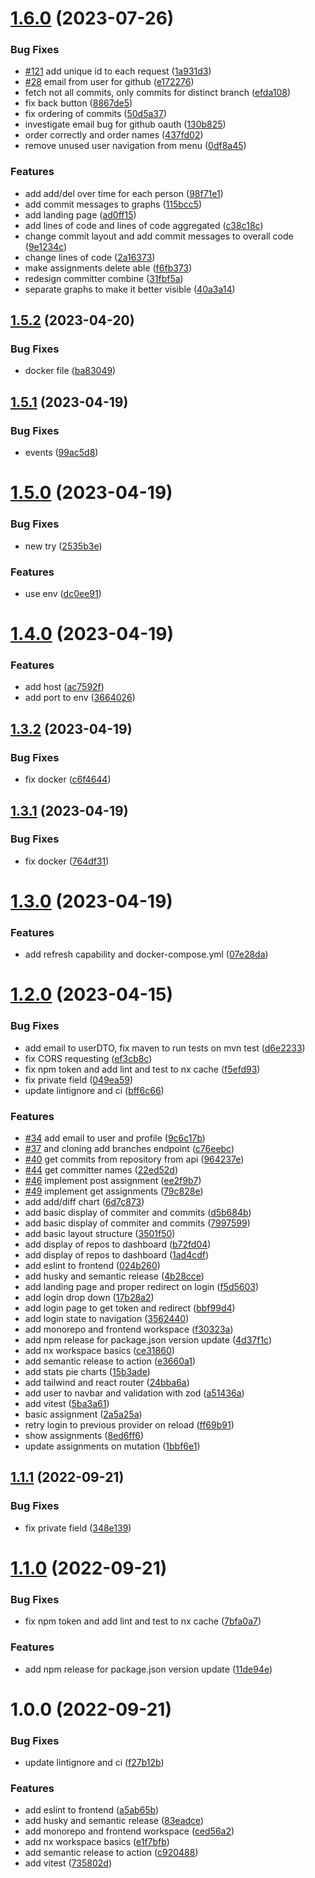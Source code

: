 # [1.6.0](https://github.com/lukaspatschil/git_analysis/compare/v1.5.2...v1.6.0) (2023-07-26)


### Bug Fixes

* [#121](https://github.com/lukaspatschil/git_analysis/issues/121) add unique id to each request ([1a931d3](https://github.com/lukaspatschil/git_analysis/commit/1a931d372ecb639169af89a4f1d9949e977d0d42))
* [#28](https://github.com/lukaspatschil/git_analysis/issues/28) email from user for github ([e172276](https://github.com/lukaspatschil/git_analysis/commit/e1722761aa92db3e8d6b22fa27aacd6201bd592d))
* fetch not all commits, only commits for distinct branch ([efda108](https://github.com/lukaspatschil/git_analysis/commit/efda10867ff9a5d4b0b6f3d465ee07d755d7434e))
* fix back button ([8867de5](https://github.com/lukaspatschil/git_analysis/commit/8867de5997f773054dad4ed8f118a52e1fc6b829))
* fix ordering of commits ([50d5a37](https://github.com/lukaspatschil/git_analysis/commit/50d5a379223f262a95f4efbcdf9bdf8f7a2ce519))
* investigate email bug for github oauth ([130b825](https://github.com/lukaspatschil/git_analysis/commit/130b825b2e144e96920718cc81da2edebd45c003))
* order correctly and order names ([437fd02](https://github.com/lukaspatschil/git_analysis/commit/437fd0255e3f345a4f3c7061692e1b9a12b7e086))
* remove unused user navigation from menu ([0df8a45](https://github.com/lukaspatschil/git_analysis/commit/0df8a45285a6f0028a6255253f1f52d471eaa58e))


### Features

* add add/del over time for each person ([98f71e1](https://github.com/lukaspatschil/git_analysis/commit/98f71e1666e53eadce80d74ff9797e509ffc007e))
* add commit messages to graphs ([115bcc5](https://github.com/lukaspatschil/git_analysis/commit/115bcc5026c561579d5514e564b59c025081fd16))
* add landing page ([ad0ff15](https://github.com/lukaspatschil/git_analysis/commit/ad0ff15203722af993bc6182ca7854b18f5d6c54))
* add lines of code and lines of code aggregated ([c38c18c](https://github.com/lukaspatschil/git_analysis/commit/c38c18cf1df81ddb7c2abb6a60b4dd0ac2f1cf3e))
* change commit layout and add commit messages to overall code ([9e1234c](https://github.com/lukaspatschil/git_analysis/commit/9e1234c8755264cc01f809595c98ec23c4b33add))
* change lines of code ([2a16373](https://github.com/lukaspatschil/git_analysis/commit/2a16373e29ace368e4af829dc076e7912eb6fc48))
* make assignments delete able ([f6fb373](https://github.com/lukaspatschil/git_analysis/commit/f6fb373aa72bb940fbc26ce82c7b7667d9dd17c5))
* redesign committer combine ([31fbf5a](https://github.com/lukaspatschil/git_analysis/commit/31fbf5aaa5443ecbc840e1b2a786a3673f7fe41d))
* separate graphs to make it better visible ([40a3a14](https://github.com/lukaspatschil/git_analysis/commit/40a3a14f68eb7f45ff0cfc73dd844df68795d6c7))

## [1.5.2](https://github.com/lukaspatschil/git_analysis/compare/v1.5.1...v1.5.2) (2023-04-20)


### Bug Fixes

* docker file ([ba83049](https://github.com/lukaspatschil/git_analysis/commit/ba83049eb7bb5e3fa6050fcb0979935f42489342))

## [1.5.1](https://github.com/lukaspatschil/git_analysis/compare/v1.5.0...v1.5.1) (2023-04-19)


### Bug Fixes

* events ([99ac5d8](https://github.com/lukaspatschil/git_analysis/commit/99ac5d86dfda2db304226f985df8d1cf5a02ae14))

# [1.5.0](https://github.com/lukaspatschil/git_analysis/compare/v1.4.0...v1.5.0) (2023-04-19)


### Bug Fixes

* new try ([2535b3e](https://github.com/lukaspatschil/git_analysis/commit/2535b3e4a42d1e1bc23dc4d8fe673df3ea2a23a5))


### Features

* use env ([dc0ee91](https://github.com/lukaspatschil/git_analysis/commit/dc0ee91a4ccc2019bd494e24e72bf0b302117938))

# [1.4.0](https://github.com/lukaspatschil/git_analysis/compare/v1.3.2...v1.4.0) (2023-04-19)


### Features

* add host ([ac7592f](https://github.com/lukaspatschil/git_analysis/commit/ac7592ffdbef5f79c9352ecae4881ae602eb2ce1))
* add port to env ([3664026](https://github.com/lukaspatschil/git_analysis/commit/3664026128514d6c0a2cf1a1b1d2c2c0147e8723))

## [1.3.2](https://github.com/lukaspatschil/git_analysis/compare/v1.3.1...v1.3.2) (2023-04-19)


### Bug Fixes

* fix docker ([c6f4644](https://github.com/lukaspatschil/git_analysis/commit/c6f4644132a0aa9ed4e49c51a7abfea92e5c4fc7))

## [1.3.1](https://github.com/lukaspatschil/git_analysis/compare/v1.3.0...v1.3.1) (2023-04-19)


### Bug Fixes

* fix docker ([764df31](https://github.com/lukaspatschil/git_analysis/commit/764df3120f392021a4943d103af5d3c499e50c5a))

# [1.3.0](https://github.com/lukaspatschil/git_analysis/compare/v1.2.0...v1.3.0) (2023-04-19)


### Features

* add refresh capability and docker-compose.yml ([07e28da](https://github.com/lukaspatschil/git_analysis/commit/07e28daa134ed25bb390cf3cfc36cdec7a7bf2ed))

# [1.2.0](https://github.com/lukaspatschil/git_analysis/compare/v1.1.1...v1.2.0) (2023-04-15)


### Bug Fixes

* add email to userDTO, fix maven to run tests on mvn test ([d6e2233](https://github.com/lukaspatschil/git_analysis/commit/d6e223303e5e3c11eeed0e54e9430262cba6dd74))
* fix CORS requesting ([ef3cb8c](https://github.com/lukaspatschil/git_analysis/commit/ef3cb8cc4329e70867b788b5b799a377c4373a91))
* fix npm token and add lint and test to nx cache ([f5efd93](https://github.com/lukaspatschil/git_analysis/commit/f5efd937c1be47172ab4f9dbffc1b517c375a5a6))
* fix private field ([049ea59](https://github.com/lukaspatschil/git_analysis/commit/049ea59c059a5da90ab51381e70e61c70b1c7eeb))
* update lintignore and ci ([bff6c66](https://github.com/lukaspatschil/git_analysis/commit/bff6c66c6b6bb1b9c079e90659b7d8394c450d89))


### Features

* [#34](https://github.com/lukaspatschil/git_analysis/issues/34) add email to user and profile ([9c6c17b](https://github.com/lukaspatschil/git_analysis/commit/9c6c17bc3a13e596bccf2469182d69ee4aade5f9))
* [#37](https://github.com/lukaspatschil/git_analysis/issues/37) and cloning add branches endpoint ([c76eebc](https://github.com/lukaspatschil/git_analysis/commit/c76eebc6d3487a059de7b0156a261b1cd8f34b7c))
* [#40](https://github.com/lukaspatschil/git_analysis/issues/40) get commits from repository from api ([964237e](https://github.com/lukaspatschil/git_analysis/commit/964237ee46dde03171d28df5241af674def4664d))
* [#44](https://github.com/lukaspatschil/git_analysis/issues/44) get committer names ([22ed52d](https://github.com/lukaspatschil/git_analysis/commit/22ed52d70ff451b2c1193448126fb1151d910b61))
* [#46](https://github.com/lukaspatschil/git_analysis/issues/46) implement post assignment ([ee2f9b7](https://github.com/lukaspatschil/git_analysis/commit/ee2f9b7e08cd50057bc2840c618d27d3212d28f3))
* [#49](https://github.com/lukaspatschil/git_analysis/issues/49) implement get assignments ([79c828e](https://github.com/lukaspatschil/git_analysis/commit/79c828ea807e7ad60e33f987b1997459314c9432))
* add add/diff chart ([6d7c873](https://github.com/lukaspatschil/git_analysis/commit/6d7c8731114daa1e1d00b1b01edb8defd1f1810b))
* add basic display of commiter and commits ([d5b684b](https://github.com/lukaspatschil/git_analysis/commit/d5b684bb1c33a4edbaa144534f965978d496d0dd))
* add basic display of commiter and commits ([7997599](https://github.com/lukaspatschil/git_analysis/commit/7997599ab8ab6fbff1b1491318f05b9d81eb21e9))
* add basic layout structure ([3501f50](https://github.com/lukaspatschil/git_analysis/commit/3501f509ac38bbde636c895c2389e6f3bfb5f61d))
* add display of repos to dashboard ([b72fd04](https://github.com/lukaspatschil/git_analysis/commit/b72fd04f16c0dcc13fecbd17e2c01fb6ec764e3d))
* add display of repos to dashboard ([1ad4cdf](https://github.com/lukaspatschil/git_analysis/commit/1ad4cdf02c11404c5cb2d668853de7ae892ad4e6))
* add eslint to frontend ([024b260](https://github.com/lukaspatschil/git_analysis/commit/024b2606c0f53ee1be74cbc51bd41e5b5b00438d))
* add husky and semantic release ([4b28cce](https://github.com/lukaspatschil/git_analysis/commit/4b28cceb9cc545f94060d653bc415a617c0c225f))
* add landing page and proper redirect on login ([f5d5603](https://github.com/lukaspatschil/git_analysis/commit/f5d5603a1e02e3c030d4c20abf9b98ddf734cec8))
* add login drop down ([17b28a2](https://github.com/lukaspatschil/git_analysis/commit/17b28a242fc96b63eab0489dcfdae791595200d5))
* add login page to get token and redirect ([bbf99d4](https://github.com/lukaspatschil/git_analysis/commit/bbf99d4185298264b8ffdb46b364602d829df899))
* add login state to navigation ([3562440](https://github.com/lukaspatschil/git_analysis/commit/35624400a992f24c012db99a09b86fc6f4da41e7))
* add monorepo and frontend workspace ([f30323a](https://github.com/lukaspatschil/git_analysis/commit/f30323a5b2a9e244e8dc22eebf78082f10c70c6b))
* add npm release for package.json version update ([4d37f1c](https://github.com/lukaspatschil/git_analysis/commit/4d37f1ca67f514f6c4a598d933ce80970ad0db01))
* add nx workspace basics ([ce31860](https://github.com/lukaspatschil/git_analysis/commit/ce3186021ba3cff0beaebf2c3213e1765398a87b))
* add semantic release to action ([e3660a1](https://github.com/lukaspatschil/git_analysis/commit/e3660a18ade7432ac2fddd74f121a4b6c2738b59))
* add stats pie charts ([15b3ade](https://github.com/lukaspatschil/git_analysis/commit/15b3ade831ca10c32fcfdc4caf651bad8106a522))
* add tailwind and react router ([24bba6a](https://github.com/lukaspatschil/git_analysis/commit/24bba6af44b8fea2340c40b3202633ac4a0ba0e7))
* add user to navbar and validation with zod ([a51436a](https://github.com/lukaspatschil/git_analysis/commit/a51436abf4216c99f05ebbc7f2fea6ca7c30f0fd))
* add vitest ([5ba3a61](https://github.com/lukaspatschil/git_analysis/commit/5ba3a61966d889c647ffa366066fc2d210b91b80))
* basic assignment ([2a5a25a](https://github.com/lukaspatschil/git_analysis/commit/2a5a25a8af1e4c53d6e71511c907b585eca28eb0))
* retry login to previous provider on reload ([ff69b91](https://github.com/lukaspatschil/git_analysis/commit/ff69b9163f75c9a74d248cf0e88fc20f59aa3f29))
* show assignments ([8ed6ff6](https://github.com/lukaspatschil/git_analysis/commit/8ed6ff608e105f3a8b5a5d06d059403f968991ac))
* update assignments on mutation ([1bbf6e1](https://github.com/lukaspatschil/git_analysis/commit/1bbf6e1f42c7d2dcae8ba20e71b358ea341004ac))

## [1.1.1](https://github.com/lukaspatschil/git_analysis/compare/v1.1.0...v1.1.1) (2022-09-21)


### Bug Fixes

* fix private field ([348e139](https://github.com/lukaspatschil/git_analysis/commit/348e1399152059a15191c7008fad1d0d264bdfe7))

# [1.1.0](https://github.com/lukaspatschil/git_analysis/compare/v1.0.0...v1.1.0) (2022-09-21)


### Bug Fixes

* fix npm token and add lint and test to nx cache ([7bfa0a7](https://github.com/lukaspatschil/git_analysis/commit/7bfa0a7afd931131799f366d2797661d43d9b9a3))


### Features

* add npm release for package.json version update ([11de94e](https://github.com/lukaspatschil/git_analysis/commit/11de94e42e7615915435c331f61fae4e465cbb92))

# 1.0.0 (2022-09-21)


### Bug Fixes

* update lintignore and ci ([f27b12b](https://github.com/lukaspatschil/git_analysis/commit/f27b12b194fec03efc7a09051dc72f58ed4ba0a4))


### Features

* add eslint to frontend ([a5ab65b](https://github.com/lukaspatschil/git_analysis/commit/a5ab65be1c83d5296dbbe16af88f66c22c8e7455))
* add husky and semantic release ([83eadce](https://github.com/lukaspatschil/git_analysis/commit/83eadcef2ed8745fbd4c15e96af96d4aabdaef9f))
* add monorepo and frontend workspace ([ced56a2](https://github.com/lukaspatschil/git_analysis/commit/ced56a26547f3a53b0062911e156a178368530e9))
* add nx workspace basics ([e1f7bfb](https://github.com/lukaspatschil/git_analysis/commit/e1f7bfbdacd2ac4fa372bac8d1541511960decd0))
* add semantic release to action ([c920488](https://github.com/lukaspatschil/git_analysis/commit/c920488e3e35444c9ba6dcd51261221386bea38b))
* add vitest ([735802d](https://github.com/lukaspatschil/git_analysis/commit/735802dc815ec835d36236df46cac33c281119bd))
